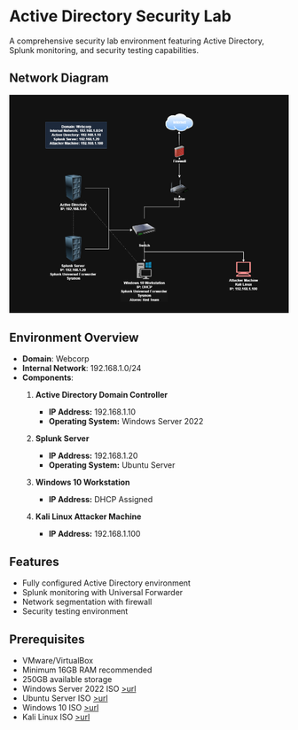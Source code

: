 # Active Directory Security Lab

A comprehensive security lab environment featuring Active Directory, Splunk monitoring, and security testing capabilities.

## Network Diagram

![Network Infrastructure](./assets/network-diagram.png)


## Environment Overview

- **Domain**: Webcorp
- **Internal Network**: 192.168.1.0/24 
- **Components**:
  1. **Active Directory Domain Controller**  
     - **IP Address:** 192.168.1.10  
     - **Operating System:** Windows Server 2022  

  2. **Splunk Server**  
     - **IP Address:** 192.168.1.20  
     - **Operating System:** Ubuntu Server  

  3. **Windows 10 Workstation**  
     - **IP Address:** DHCP Assigned  

  4. **Kali Linux Attacker Machine**  
     - **IP Address:** 192.168.1.100  


## Features

- Fully configured Active Directory environment
- Splunk monitoring with Universal Forwarder
- Network segmentation with firewall
- Security testing environment

## Prerequisites

- VMware/VirtualBox
- Minimum 16GB RAM recommended
- 250GB available storage
- Windows Server 2022 ISO [>url](https://www.microsoft.com/en-us/evalcenter/evaluate-windows-server-2022)
- Ubuntu Server ISO [>url](https://ubuntu.com/download/server)
- Windows 10 ISO [>url](https://www.microsoft.com/en-ca/software-download/windows10)
- Kali Linux ISO [>url](https://www.kali.org/get-kali/#kali-installer-images)
